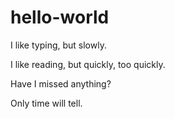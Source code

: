 # hello-world

I like typing, but slowly. 

I like reading, but quickly, too quickly. 

Have I missed anything?

Only time will tell. 
